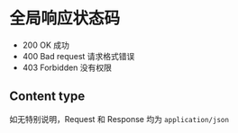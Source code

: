 # 全局响应状态码

* 200 OK 成功
* 400 Bad request 请求格式错误
* 403 Forbidden 没有权限

## Content type

如无特别说明，Request 和 Response 均为 `application/json`